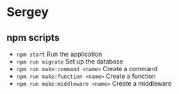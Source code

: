 # Sergey

## npm scripts

- `npm start` Run the application
- `npm run migrate` Set up the database
- `npm run make:command <name>` Create a command
- `npm run make:function <name>` Create a function
- `npm run make:middleware <name>` Create a middleware